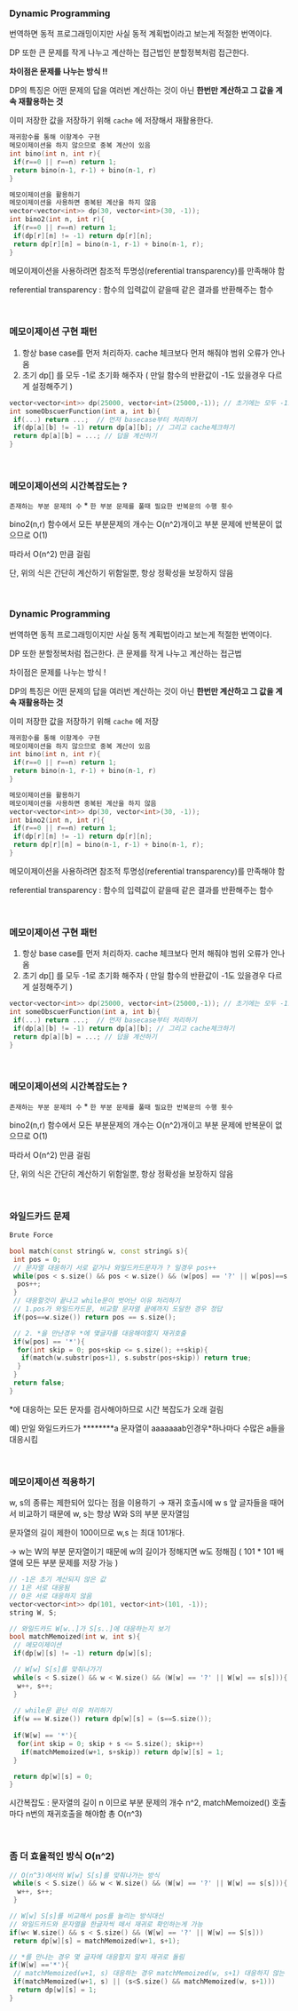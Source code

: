 ### Dynamic Programming

번역하면 동적 프로그래밍이지만 사실 동적 계획법이라고 보는게 적절한 번역이다.

DP 또한 큰 문제를 작게 나누고 계산하는 접근법인 분할정복처럼 접근한다.

**차이점은 문제를 나누는 방식 !!**

DP의 특징은 어떤 문제의 답을 여러번 계산하는 것이 아닌 **한번만 계산하고 그 값을 계속 재활용하는 것**

이미 저장한 값을 저장하기 위해 `cache` 에 저장해서 재활용한다.

```cpp
재귀함수를 통해 이항계수 구현
메모이제이션을 하지 않으므로 중복 계산이 있음
int bino(int n, int r){
 if(r==0 || r==n) return 1;
 return bino(n-1, r-1) + bino(n-1, r)
}

메모이제이션을 활용하기
메모이제이션을 사용하면 중복된 계산을 하지 않음
vector<vector<int>> dp(30, vector<int>(30, -1));
int bino2(int n, int r){
 if(r==0 || r==n) return 1;
 if(dp[r][n] != -1) return dp[r][n];
 return dp[r][n] = bino(n-1, r-1) + bino(n-1, r);
}
```

메모이제이션을 사용하려면 참조적 투명성(referential transparency)를 만족해야 함

referential transparency : 함수의 입력값이 같을때 같은 결과를 반환해주는 함수

<br/>

### 메모이제이션 구현 패턴

1. 항상 base case를 먼저 처리하자. cache 체크보다 먼저 해줘야 범위 오류가 안나옴
2. 초기 dp[] 를 모두 -1로 초기화 해주자 ( 만일 함수의 반환값이 -1도 있을경우 다르게 설정해주기 )

```cpp
vector<vector<int>> dp(25000, vector<int>(25000,-1)); // 초기에는 모두 -1로 초기화 해주기
int someObscuerFunction(int a, int b){
 if(...) return ...;  // 먼저 basecase부터 처리하기
 if(dp[a][b] != -1) return dp[a][b]; // 그리고 cache체크하기
 return dp[a][b] = ...; // 답을 계산하기
}
```

<br/>

### 메모이제이션의 시간복잡도는 ?

`존재하는 부분 문제의 수` * `한 부분 문제를 풀때 필요한 반복문의 수행 횟수`

bino2(n,r) 함수에서 모든 부분문제의 개수는 O(n^2)개이고 부분 문제에 반복문이 없으므로 O(1)

따라서 O(n^2) 만큼 걸림

단, 위의 식은 간단히 계산하기 위함일뿐, 항상 정확성을 보장하지 않음

<br/>

### Dynamic Programming

번역하면 동적 프로그래밍이지만 사실 동적 계획법이라고 보는게 적절한 번역이다.

DP 또한 분할정복처럼 접근한다. 큰 문제를 작게 나누고 계산하는 접근법

차이점은 문제를 나누는 방식 !

DP의 특징은 어떤 문제의 답을 여러번 계산하는 것이 아닌 **한번만 계산하고 그 값을 계속 재활용하는 것**

이미 저장한 값을 저장하기 위해 `cache` 에 저장

```cpp
재귀함수를 통해 이항계수 구현
메모이제이션을 하지 않으므로 중복 계산이 있음
int bino(int n, int r){
 if(r==0 || r==n) return 1;
 return bino(n-1, r-1) + bino(n-1, r)
}

메모이제이션을 활용하기
메모이제이션을 사용하면 중복된 계산을 하지 않음
vector<vector<int>> dp(30, vector<int>(30, -1));
int bino2(int n, int r){
 if(r==0 || r==n) return 1;
 if(dp[r][n] != -1) return dp[r][n];
 return dp[r][n] = bino(n-1, r-1) + bino(n-1, r);
}
```

메모이제이션을 사용하려면 참조적 투명성(referential transparency)를 만족해야 함

referential transparency : 함수의 입력값이 같을때 같은 결과를 반환해주는 함수

<br/>

### 메모이제이션 구현 패턴

1. 항상 base case를 먼저 처리하자. cache 체크보다 먼저 해줘야 범위 오류가 안나옴
2. 초기 dp[] 를 모두 -1로 초기화 해주자 ( 만일 함수의 반환값이 -1도 있을경우 다르게 설정해주기 )

```cpp
vector<vector<int>> dp(25000, vector<int>(25000,-1)); // 초기에는 모두 -1로 초기화 해주기
int someObscuerFunction(int a, int b){
 if(...) return ...;  // 먼저 basecase부터 처리하기
 if(dp[a][b] != -1) return dp[a][b]; // 그리고 cache체크하기
 return dp[a][b] = ...; // 답을 계산하기
}
```

<br/>

### 메모이제이션의 시간복잡도는 ?

`존재하는 부분 문제의 수` * `한 부분 문제를 풀때 필요한 반복문의 수행 횟수`

bino2(n,r) 함수에서 모든 부분문제의 개수는 O(n^2)개이고 부분 문제에 반복문이 없으므로 O(1)

따라서 O(n^2) 만큼 걸림

단, 위의 식은 간단히 계산하기 위함일뿐, 항상 정확성을 보장하지 않음

<br/>

### 와일드카드 문제

```cpp
Brute Force

bool match(const string& w, const string& s){
 int pos = 0;
 // 문자열 대응하기 서로 같거나 와일드카드문자가 ? 일경우 pos++
 while(pos < s.size() && pos < w.size() && (w[pos] == '?' || w[pos]==s[pos]){
  pos++;
 }
 // 대응할것이 끝나고 while문이 벗어난 이유 처리하기
 // 1.pos가 와일드카드문, 비교할 문자열 끝에까지 도달한 경우 정답
 if(pos==w.size()) return pos == s.size();

 // 2. *을 만난경우 *에 몇글자를 대응해야할지 재귀호출
 if(w[pos] == '*'){
  for(int skip = 0; pos+skip <= s.size(); ++skip){
   if(match(w.substr(pos+1), s.substr(pos+skip)) return true;
  }
 }
 return false;
}
```

*에 대응하는 모든 문자를 검사해야하므로 시간 복잡도가 오래 걸림

예) 만일 와일드카드가 ********a 문자열이 aaaaaaab인경우*하나마다 수많은 a들을 대응시킴

<br/>

### 메모이제이션 적용하기

w, s의 종류는 제한되어 있다는 점을 이용하기 → 재귀 호출시에 w s 앞 글자들을 때어서 비교하기 때문에  w, s는 항상 W와 S의 부분 문자열임

문자열의 길이 제한이 100이므로 w,s 는 최대 101개다.

→ w는 W의 부분 문자열이기 때문에 w의 길이가 정해지면 w도 정해짐 ( 101 * 101 배열에 모든 부분 문제를 저장 가능 )

```cpp
// -1은 초기 계산되지 않은 값
// 1은 서로 대응됨
// 0은 서로 대응하지 않음 
vector<vector<int>> dp(101, vector<int>(101, -1));
string W, S;

// 와일드카드 W[w..]가 S[s..]에 대응하는지 보기
bool matchMemoized(int w, int s){
 // 메모이제이션
 if(dp[w][s] != -1) return dp[w][s];

 // W[w] S[s]를 맞춰나가기
 while(s < S.size() && w < W.size() && (W[w] == '?' || W[w] == s[s])){
  w++, s++;
 }
 
 // while문 끝난 이유 처리하기
 if(w == W.size()) return dp[w][s] = (s==S.size());
 
 if(W[w] == '*'){
  for(int skip = 0; skip + s <= S.size(); skip++)
   if(matchMemoized(w+1, s+skip)) return dp[w][s] = 1;
 }

 return dp[w][s] = 0;
}
```

시간복잡도 : 문자열의 길이 n 이므로 부분 문제의 개수 n^2, matchMemoized() 호출마다 n번의 재귀호출을 해야함  총 O(n^3)

<br/>

### 좀 더 효율적인 방식 O(n^2)

```cpp
// O(n^3)에서의 W[w] S[s]를 맞춰나가는 방식
 while(s < S.size() && w < W.size() && (W[w] == '?' || W[w] == s[s])){
  w++, s++;
 }
```

```cpp
// W[w] S[s]를 비교해서 pos를 늘리는 방식대신 
// 와일드카드와 문자열을 한글자씩 떼서 재귀로 확인하는게 가능
if(w< W.size() && s < S.size() && (W[w] == '?' || W[w] == S[s]))
 return dp[w][s] = matchMemoized(w+1, s+1);
```

```cpp
// *를 만나는 경우 몇 글자에 대응할지 말지 재귀로 돌림
if(W[w] =='*'){
 // matchMemoized(w+1, s) 대응하는 경우 matchMemoized(w, s+1) 대응하지 않는 경우
 if(matchMemoized(w+1, s) || (s<S.size() && matchMemoized(w, s+1)))
  return dp[w][s] = 1;
}
```
